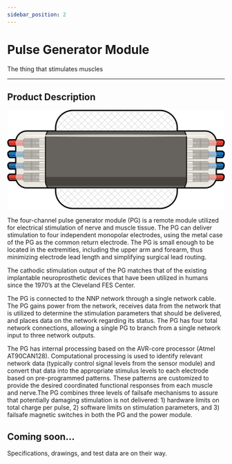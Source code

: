 ```yaml
---
sidebar_position: 2
---
```


# Pulse Generator Module

The thing that stimulates muscles

---

## Product Description

![pulse](./img/pg.png)

The four-channel pulse generator module (PG) is a remote module utilized for electrical 
stimulation of nerve and muscle tissue. The PG can deliver stimulation to four 
independent monopolar electrodes, using the metal case of the PG as the common return 
electrode. The PG is small enough to be located in the extremities, including the upper arm 
and forearm, thus minimizing electrode lead length and simplifying surgical lead routing.

The cathodic stimulation output of the PG matches that of the existing implantable neuroprosthetic devices that have been utilized in humans since the 1970’s at the Cleveland FES Center.

The PG is connected to the NNP network through a single network cable.  The PG gains power from the network, receives data from the network that is utilized to determine the stimulation parameters that should be delivered, and places data on the network regarding its status. The PG has four total network connections, allowing a single PG to branch from a single network input to three network outputs.

The PG has internal processing based on the AVR-core processor (Atmel AT90CAN128).  Computational processing is used to identify relevant network data (typically control signal levels from the sensor module) and convert that data into the appropriate stimulus levels to each electrode based on pre-programmed patterns.  These patterns are customized to provide the desired coordinated functional responses from each muscle and nerve.The PG combines three levels of failsafe mechanisms to assure that potentially damaging stimulation is not delivered:  1) hardware limits on total charge per pulse, 2) software limits on stimulation parameters, and 3) failsafe magnetic switches in both the PG and the power module.

## Coming soon...

Specifications, drawings, and test data are on their way.
